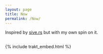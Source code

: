 ```yaml
---
layout: page
title: Now
permalink: /Now/
---
```


Inspired by [sive.rs](https://sive.rs/now) but with my own spin on it. 


## 
{% include trakt_embed.html %}

